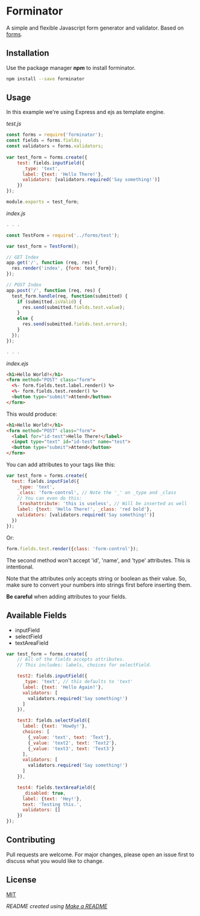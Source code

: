 # Forminator

A simple and flexible Javascript form generator and validator. Based on [forms](https://github.com/caolan/forms).

## Installation

Use the package manager **npm** to install forminator.

```bash
npm install --save forminator
```

## Usage
In this example we're using Express and ejs as template engine.

*test.js*
```javascript
const forms = require('forminator');
const fields = forms.fields;
const validators = forms.validators;
 
var test_form = forms.create({
    test: fields.inputField({
      _type: 'text',
      label: {text: 'Hello There!'},
      validators: [validators.required('Say something!')]
    })
});

module.exports = test_form;
```

*index.js*
```javascript
. . .

const TestForm = require('../forms/test');

var test_form = TestForm();

// GET Index
app.get('/', function (req, res) {
  res.render('index', {form: test_form});
});

// POST Index
app.post('/', function (req, res) {
  test_form.handle(req, function(submitted) {
    if (submitted.isValid) {
      res.send(submitted.fields.test.value);
    }
    else {
      res.send(submitted.fields.test.errors);
    }
  });
});

. . .
```

*index.ejs*
```html
<h1>Hello World!</h1>
<form method="POST" class="form">
  <%- form.fields.test.label.render() %>
  <%- form.fields.test.render() %>
  <button type="submit">Attend</button>
</form>
```

This would produce:
```html
<h1>Hello World!</h1>
<form method="POST" class="form">
  <label for="id-test">Hello There!</label>
  <input type="text" id="id-test" name="test">
  <button type="submit">Attend</button>
</form>
```

You can add attributes to your tags like this:
```javascript
var test_form = forms.create({
  test: fields.inputField({
    _type: 'text',
    _class: 'form-control', // Note the '_' on _type and _class
    // You can even do this:
    _trashattribute: 'this is useless', // Will be inserted as well
    label: {text: 'Hello There!', _class: 'red bold'},
    validators: [validators.required('Say something!')]
  })
});
```
Or:
```javascript
form.fields.test.render({class: 'form-control'});
```
The second method won't accept 'id', 'name', and 'type' attributes. This is intentional.

Note that the attributes only accepts string or boolean as their value. So, make sure to convert your numbers into strings first before inserting them.

**Be careful** when adding attributes to your fields.

## Available Fields
- inputField
- selectField
- textAreaField

```javascript
var test_form = forms.create({
    // All of the fields accepts attributes.
    // This includes: labels, choices for selectField.

    test2: fields.inputField({
      _type: 'text', // this defaults to 'text'
      label: {text: 'Hello Again!'},
      validators: [
        validators.required('Say something!')
      ]
    }),

    test3: fields.selectField({
      label: {text: 'Howdy!'},
      choices: [
        {_value: 'text', text: 'Text'},
        {_value: 'text2', text: 'Text2'},
        {_value: 'text3', text: 'Text3'}
      ],
      validators: [
        validators.required('Say something!')
      ]
    }),

    test4: fields.textAreaField({
      _disabled: true,
      label: {text: 'Hey!'},
      text: 'Testing this.',
      validators: []
    })
});
```

## Contributing
Pull requests are welcome. For major changes, please open an issue first to discuss what you would like to change.

## License
[MIT](https://choosealicense.com/licenses/mit/)

*README created using [Make a README](https://www.makeareadme.com/)*
